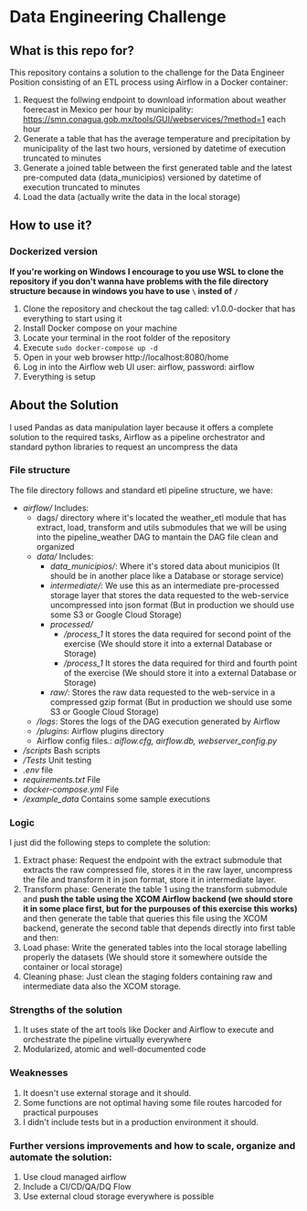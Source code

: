 # Data Engineering Challenge

## What is this repo for?

This repository contains a solution to the challenge for the Data Engineer Position consisting of an ETL process using Airflow in a Docker container:
1. Request the follwing endpoint to download information about weather foerecast in Mexico per hour by municipality: https://smn.conagua.gob.mx/tools/GUI/webservices/?method=1 each hour
2. Generate a table that has the average temperature and precipitation by municipality of the last two hours, versioned by datetime of execution truncated to minutes
3. Generate a joined table between the first generated table and the latest pre-computed data (data_municipios) versioned by datetime of execution truncated to minutes
4. Load the data (actually write the data in the local storage)


## How to use it?

### Dockerized version
**If you're working on Windows I encourage to you use WSL to clone the repository if you don't wanna have problems with the file directory structure because in windows you have to use `\`   insted of `/`**
1. Clone the repository and checkout the tag called: v1.0.0-docker that has everything to start using it
2. Install Docker compose on your machine
3. Locate your terminal in the root folder of the repository
4. Execute  ```sudo docker-compose up -d```
5. Open in your web browser http://localhost:8080/home
6. Log in into the Airflow web UI user: airflow, password: airflow
7. Everything is setup


## About the Solution
I used Pandas as data manipulation layer because it offers a complete solution to the required tasks, Airflow as a pipeline orchestrator and standard python libraries to request an uncompress the data
### File structure
The file directory follows and standard etl pipeline structure, we have:
*   *airflow/* Includes:
    - dags/ directory where it's located the weather_etl module that has extract, load, transform and utils submodules that we will be using into the pipeline_weather DAG to mantain the DAG file clean and organized
    - *data/* Includes:
        - *data_municipios/*: Where it's stored data about municipios (It should be in another place like a Database or storage service)
        - *intermediate/*: We use this as an intermediate pre-processed storage layer that stores the data requested to the web-service uncompressed into json format (But in production we should use some S3 or Google Cloud Storage)
        - *processed/*
            - */process_1* It stores the data required for second point of the exercise (We should store it into a external Database or Storage)
            - */process_1* It stores the data required for third and fourth point of the exercise (We should store it into a external Database or Storage)
        - *raw/*: Stores the raw data requested to the web-service in a compressed gzip format (But in production we should use some S3 or Google Cloud Storage)
    - */logs*: Stores the logs of the DAG execution generated by Airflow
    - */plugins*: Airflow plugins directory
    - Airflow config files.: *aiflow.cfg, airflow.db, webserver_config.py*
* */scripts* Bash scripts
* */Tests* Unit testing
* *.env* file
* *requirements.txt* File
* *docker-compose.yml* File
* */example_data* Contains some sample executions
### Logic
I just did the following steps to complete the solution: 
1. Extract phase: Request the endpoint with the extract submodule that extracts the raw compressed file, stores it in the raw layer, uncompress the file and transform it in json format, store it in intermediate layer.
2. Transform phase: Generate the table 1 using the transform submodule and **push the table using the XCOM Airflow backend (we should store it in some place first, but for the purpouses of this exercise this works)** and then generate the table that queries this file using the XCOM backend, generate the second table that depends directly into first table and then:
3. Load phase: Write the generated tables into the local storage labelling properly the datasets (We should store it somewhere outside the container or local storage)
5. Cleaning phase: Just clean the staging folders containing raw and intermediate data also the XCOM storage.

### Strengths of the solution
1. It uses state of the art tools like Docker and Airflow to execute and orchestrate the pipeline virtually everywhere
2. Modularized, atomic and well-documented code

### Weaknesses
1. It doesn't use external storage and it should.
2. Some functions are not optimal having some file routes harcoded for practical purpouses
3. I didn't include tests but in a production environment it should.

### Further versions improvements and how to scale, organize and automate the solution:
1. Use cloud managed airflow 
2. Include a CI/CD/QA/DQ Flow
3. Use external cloud storage everywhere is possible 
